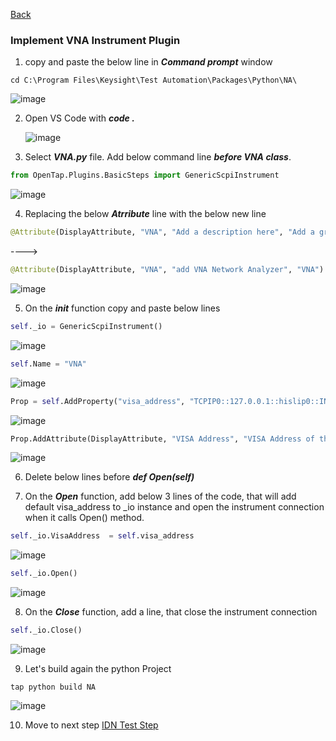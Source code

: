 [Back](https://github.com/csprings/NA/blob/main/PythonTemplate.md)

### Implement VNA Instrument Plugin

1. copy and paste the below line in ***Command prompt*** window 
```
cd C:\Program Files\Keysight\Test Automation\Packages\Python\NA\
```
![image](https://user-images.githubusercontent.com/91975559/176611051-fca7cdf0-2d71-4039-b070-ec7e4d46c213.png)

2. Open VS Code with ***code .***

    ![image](https://user-images.githubusercontent.com/91975559/176611164-4cfec8d2-ac65-4a66-b1ce-4679a224583b.png)

3. Select ***VNA.py*** file. Add below command line ***before VNA class***.
```python
from OpenTap.Plugins.BasicSteps import GenericScpiInstrument
```
![image](https://user-images.githubusercontent.com/91975559/176612588-98e3c05d-1d35-4100-9eb2-9a477cfc4130.png)

4. Replacing the below ***Atrribute*** line with the below new line
```python
@Attribute(DisplayAttribute, "VNA", "Add a description here", "Add a group name here")
```
---->
```python
@Attribute(DisplayAttribute, "VNA", "add VNA Network Analyzer", "VNA")
```
![image](https://user-images.githubusercontent.com/91975559/176612705-1da9adb9-c5a4-4050-8310-64ca5767c8bf.png)

5. On the ***__init__*** function copy and paste below lines

```python
self._io = GenericScpiInstrument()
```
![image](https://user-images.githubusercontent.com/91975559/176613105-3effe214-429f-40e3-a2d2-0bde557f9e3d.png)

```python
self.Name = "VNA"
```
![image](https://user-images.githubusercontent.com/91975559/176613165-6c1cf43f-7d90-4969-ac4d-c956e8ec184a.png)

```python
Prop = self.AddProperty("visa_address", "TCPIP0::127.0.0.1::hislip0::INSTR", String)
```
![image](https://user-images.githubusercontent.com/91975559/176613387-04cf7290-1d3d-4ef7-b443-e6390948bb30.png)

```python
Prop.AddAttribute(DisplayAttribute, "VISA Address", "VISA Address of the instrument to connect", "VISA")
```
![image](https://user-images.githubusercontent.com/91975559/176613517-d98ee8dc-f348-4935-afa8-4c74f8c52c77.png)

6. Delete below lines before ***def Open(self)***

7.	On the ***Open*** function, add below 3 lines of the code, that will add default visa_address to _io instance and open the instrument connection when it calls Open() method. 
```python
self._io.VisaAddress  = self.visa_address
```
![image](https://user-images.githubusercontent.com/91975559/176613806-5b8d1dc6-ac91-4d10-8db7-152a21dfe6be.png)

```python
self._io.Open()
```
![image](https://user-images.githubusercontent.com/91975559/176613887-0885aa69-2eb0-4350-87c8-81643d936574.png)

8.	On the ***Close*** function, add a line, that close the instrument connection 
```python
self._io.Close()
```
![image](https://user-images.githubusercontent.com/91975559/176613951-31348739-1dd6-49cc-a81a-e8c5b2f55d90.png)

9. Let's build again the python Project
```
tap python build NA
```
![image](https://user-images.githubusercontent.com/91975559/176614879-96f76eb8-d8c8-465f-8cb6-a97e7129fecc.png)

10. Move to next step [IDN Test Step](https://github.com/csprings/Code-Repo/blob/gh-pages/ResetStep.md)
